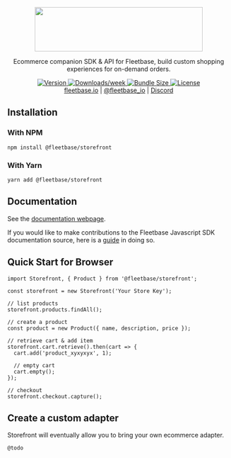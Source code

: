<p align="center">
  <img src="https://flb-assets.s3.ap-southeast-1.amazonaws.com/static/storefront-logo.svg" width="380" height="100" />
</p>
<p align="center">
Ecommerce companion SDK & API for Fleetbase, build custom shopping experiences for on-demand orders.
</p>

<p align="center">
  <a href="https://www.npmjs.com/package/@fleetbase/sdk">
    <img src="https://img.shields.io/npm/v/@fleetbase/sdk" alt="Version" />
  </a>
  <a href="https://www.npmjs.com/package/@fleetbase/sdk">
    <img src="https://img.shields.io/npm/dw/@fleetbase/sdk" alt="Downloads/week" />
  </a>
  <a href="https://bundlephobia.com/package/@fleetbase/sdk@1.0.0">
    <img src="https://img.shields.io/bundlephobia/min/@fleetbase/sdk" alt="Bundle Size" />
  </a>
  <a href="https://github.com/fleetbase/fleetbase-js/blob/master/LICENSE.md">
    <img src="https://img.shields.io/github/license/fleetbase/fleetbase-js" alt="License" />
  </a>
  <br>
  <a href="https://fleetbase.io">fleetbase.io</a> | <a href="https://twitter.com/fleetbase_io">@fleetbase_io</a> | <a href="https://discord.gg/Q78hkXNK">Discord</a>
</p>

## Installation

### With NPM

`npm install @fleetbase/storefront`

### With Yarn

`yarn add @fleetbase/storefront`

## Documentation

See the [documentation webpage](https://fleetbase.io/docs).

If you would like to make contributions to the Fleetbase Javascript SDK documentation source, here is a [guide](https://github.com/fleetbase/fleetbase-js/blob/master/CONTRIBUTING.md) in doing so.

## Quick Start for Browser

```
import Storefront, { Product } from '@fleetbase/storefront';

const storefront = new Storefront('Your Store Key');

// list products
storefront.products.findAll();

// create a product
const product = new Product({ name, description, price });

// retrieve cart & add item
storefront.cart.retrieve().then(cart => {
  cart.add('product_xyxyxyx', 1);

  // empty cart
  cart.empty();
});

// checkout
storefront.checkout.capture();
```


## Create a custom adapter

Storefront will eventually allow you to bring your own ecommerce adapter.

```@todo```
